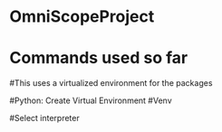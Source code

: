 # OmniScopeProject

# Commands used so far

#This uses a virtualized environment for the packages

#Python: Create Virtual Environment
#Venv

#Select interpreter